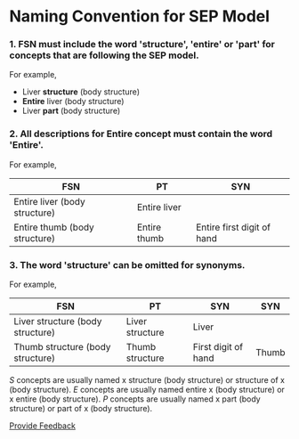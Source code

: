 # Naming Convention for SEP Model

### 1. FSN must include the word 'structure', 'entire' or 'part' for concepts that are following the SEP model.

For example,

* Liver **structure** (body structure)
* **Entire** liver (body structure)
* Liver **part** (body structure)

### 2. All descriptions for Entire concept must contain the word 'Entire'.

For example,

| FSN                           | PT           | SYN                        |
| ----------------------------- | ------------ | -------------------------- |
| Entire liver (body structure) | Entire liver |                            |
| Entire thumb (body structure) | Entire thumb | Entire first digit of hand |

### 3. The word 'structure' can be omitted for synonyms.

For example,

| FSN                              | PT              | SYN                 | SYN   |
| -------------------------------- | --------------- | ------------------- | ----- |
| Liver structure (body structure) | Liver structure | Liver               |       |
| Thumb structure (body structure) | Thumb structure | First digit of hand | Thumb |

_S_ concepts are usually named x structure (body structure) or structure of x (body structure). _E_ concepts are usually named entire x (body structure) or x entire (body structure). _P_ concepts are usually named x part (body structure) or part of x (body structure).






<a href="https://docs.google.com/forms/d/e/1FAIpQLScTmbZIf0UEQwYDkY27EEWBkaiYkHSbR0_9DmFrMLXoQLyL7Q/viewform?usp=pp_url&entry.1767247133=SCT+Editorial+Guide&entry.670899847=Naming%20Convention%20for%20SEP%20Model" class="button primary">Provide Feedback</a>
